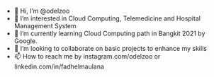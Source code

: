 - 👋 Hi, I’m @odelzoo
- 👀 I’m interested in Cloud Computing, Telemedicine and Hospital Management System
- 🌱 I’m currently learning Cloud Computing path in Bangkit 2021 by Google.
- 💞️ I’m looking to collaborate on basic projects to enhance my skills
- 📫 How to reach me by instagram.com/odelzoo or linkedin.com/in/fadhelmaulana

<!---
odelzoo/odelzoo is a ✨ special ✨ repository because its `README.md` (this file) appears on your GitHub profile.
You can click the Preview link to take a look at your changes.
--->
